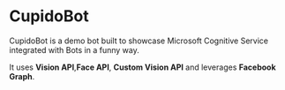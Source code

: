 # CupidoBot

CupidoBot is a demo bot built to showcase Microsoft Cognitive Service integrated with Bots in a funny way.

It uses **Vision API**,**Face API**, **Custom Vision API** and leverages **Facebook Graph**.
